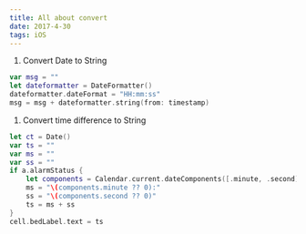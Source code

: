 ```yaml
---
title: All about convert 
date: 2017-4-30
tags: iOS
---
```


1. Convert Date to String
```Swift
var msg = ""
let dateformatter = DateFormatter()
dateformatter.dateFormat = "HH:mm:ss"
msg = msg + dateformatter.string(from: timestamp) 
```

1. Convert time difference to String
```Swift
let ct = Date()
var ts = ""
var ms = ""
var ss = ""
if a.alarmStatus {
    let components = Calendar.current.dateComponents([.minute, .second], from: a.alarmtimestamp, to: ct)
    ms = "\(components.minute ?? 0):"
    ss = "\(components.second ?? 0)"
    ts = ms + ss
}
cell.bedLabel.text = ts
```
